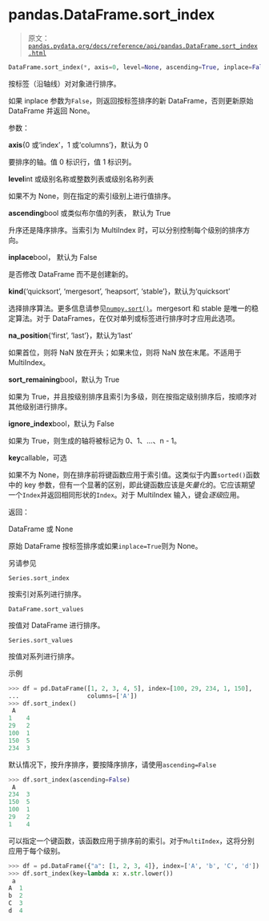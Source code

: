 # pandas.DataFrame.sort_index

> 原文：[`pandas.pydata.org/docs/reference/api/pandas.DataFrame.sort_index.html`](https://pandas.pydata.org/docs/reference/api/pandas.DataFrame.sort_index.html)

```py
DataFrame.sort_index(*, axis=0, level=None, ascending=True, inplace=False, kind='quicksort', na_position='last', sort_remaining=True, ignore_index=False, key=None)
```

按标签（沿轴线）对对象进行排序。

如果 inplace 参数为`False`，则返回按标签排序的新 DataFrame，否则更新原始 DataFrame 并返回 None。

参数：

**axis**{0 或‘index’，1 或‘columns’}，默认为 0

要排序的轴。值 0 标识行，值 1 标识列。

**level**int 或级别名称或整数列表或级别名称列表

如果不为 None，则在指定的索引级别上进行值排序。

**ascending**bool 或类似布尔值的列表， 默认为 True

升序还是降序排序。当索引为 MultiIndex 时，可以分别控制每个级别的排序方向。

**inplace**bool， 默认为 False

是否修改 DataFrame 而不是创建新的。

**kind**{‘quicksort’, ‘mergesort’, ‘heapsort’, ‘stable’}，默认为‘quicksort’

选择排序算法。更多信息请参见[`numpy.sort()`](https://numpy.org/doc/stable/reference/generated/numpy.sort.html#numpy.sort "(在 NumPy v1.26 中)")。mergesort 和 stable 是唯一的稳定算法。对于 DataFrames，在仅对单列或标签进行排序时才应用此选项。

**na_position**{‘first’, ‘last’}，默认为‘last’

如果首位，则将 NaN 放在开头；如果末位，则将 NaN 放在末尾。不适用于 MultiIndex。

**sort_remaining**bool，默认为 True

如果为 True，并且按级别排序且索引为多级，则在按指定级别排序后，按顺序对其他级别进行排序。

**ignore_index**bool，默认为 False

如果为 True，则生成的轴将被标记为 0、1、…、n - 1。

**key**callable，可选

如果不为 None，则在排序前将键函数应用于索引值。这类似于内置`sorted()`函数中的 key 参数，但有一个显著的区别，即此键函数应该是*矢量化*的。它应该期望一个`Index`并返回相同形状的`Index`。对于 MultiIndex 输入，键会*逐级*应用。

返回：

DataFrame 或 None

原始 DataFrame 按标签排序或如果`inplace=True`则为 None。

另请参见

`Series.sort_index`

按索引对系列进行排序。

`DataFrame.sort_values`

按值对 DataFrame 进行排序。

`Series.sort_values`

按值对系列进行排序。

示例

```py
>>> df = pd.DataFrame([1, 2, 3, 4, 5], index=[100, 29, 234, 1, 150],
...                   columns=['A'])
>>> df.sort_index()
 A
1    4
29   2
100  1
150  5
234  3 
```

默认情况下，按升序排序，要按降序排序，请使用`ascending=False`

```py
>>> df.sort_index(ascending=False)
 A
234  3
150  5
100  1
29   2
1    4 
```

可以指定一个键函数，该函数应用于排序前的索引。对于`MultiIndex`，这将分别应用于每个级别。

```py
>>> df = pd.DataFrame({"a": [1, 2, 3, 4]}, index=['A', 'b', 'C', 'd'])
>>> df.sort_index(key=lambda x: x.str.lower())
 a
A  1
b  2
C  3
d  4 
```
